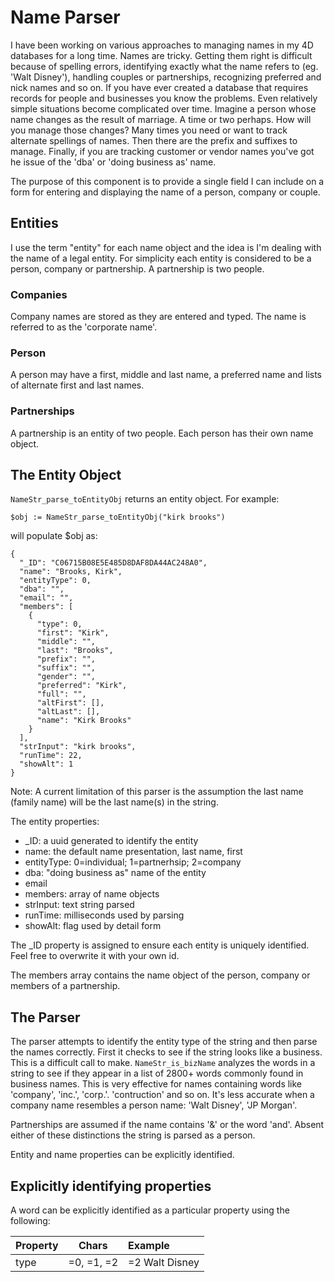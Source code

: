 # Name Parser
I have been working on various approaches to managing names in my 4D databases for a long time. Names are tricky. Getting them right is difficult because of spelling errors, identifying exactly what the name refers to (eg. 'Walt Disney'), handling couples or partnerships, recognizing preferred and nick names and so on. If you have ever created a database that requires records for people and businesses you know the problems. Even relatively simple situations become complicated over time. Imagine a person whose name changes as the result of marriage. A time or two perhaps. How will you manage those changes? Many times you need or want to track alternate spellings of names. Then there are the prefix and suffixes to manage. Finally, if you are tracking customer or vendor names you've got he issue of the 'dba' or 'doing business as' name. 

The purpose of this component is to provide a single field I can include on a form for entering and displaying the name of a person, company or couple. 

Entities
---
I use the term "entity" for each name object and the idea is I'm dealing with the name of a legal entity. For simplicity each entity is considered to be a person, company or partnership. A partnership is two people. 

### Companies
 Company names are stored as they are entered and typed. The name is referred to as the 'corporate name'.
### Person
 A person may have a first, middle and last name, a preferred name and lists of alternate first and last names. 
### Partnerships
 A partnership is an entity of two people. Each person has their own name object.
 
 ## The Entity Object
 ```NameStr_parse_toEntityObj``` returns an entity object. For example: 
 
 ``` $obj := NameStr_parse_toEntityObj("kirk brooks") ```
 
will populate $obj as:
```
{
  "_ID": "C06715B08E5E485D8DAF8DA44AC248A0",
  "name": "Brooks, Kirk",
  "entityType": 0,
  "dba": "",
  "email": "",
  "members": [
    {
      "type": 0,
      "first": "Kirk",
      "middle": "",
      "last": "Brooks",
      "prefix": "",
      "suffix": "",
      "gender": "",
      "preferred": "Kirk",
      "full": "",
      "altFirst": [],
      "altLast": [],
      "name": "Kirk Brooks"
    }
  ],
  "strInput": "kirk brooks",
  "runTime": 22,
  "showAlt": 1
}
```
Note: A current limitation of this parser is the assumption the last name (family name) will be the last name(s) in the string. 

The entity properties: 
  * \_ID: a uuid generated to identify the entity
  * name: the default name presentation, last name, first
  * entityType: 0=individual; 1=partnerhsip; 2=company
  * dba: "doing business as" name of the entity
  * email
  * members: array of name objects
  * strInput: text string parsed
  * runTime: milliseconds used by parsing
  * showAlt: flag used by detail form

The \_ID property is assigned to ensure each entity is uniquely identified. Feel free to overwrite it with your own id. 

The members array contains the name object of the person, company or members of a partnership.

The Parser
---
The parser attempts to identify the entity type of the string and then parse the names correctly. First it checks to see if the string looks like a business. This is a difficult call to make. ```NameStr_is_bizName``` analyzes the words in a string to see if they appear in a list of 2800+ words commonly found in business names. This is very effective for names containing words like 'company', 'inc.', 'corp.'. 'contruction' and so on. It's less accurate when a company name resembles a person name: 'Walt Disney', 'JP Morgan'.

Partnerships are assumed if the name contains '&' or the word 'and'. Absent either of these distinctions the string is parsed as a person. 

Entity and name properties can be explicitly identified. 

Explicitly identifying properties
---
A word can be explicitly identified as a particular property using the following:

| Property | Chars | Example |
| -------- | ----- | :------ |
| type | =0, =1, =2 | =2 Walt Disney|
